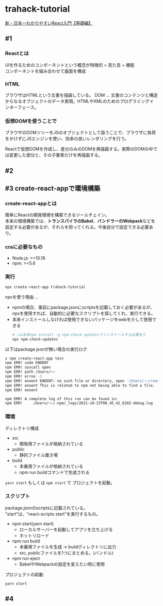 # trahack-tutorial

[新・日本一わかりやすいReact入門【基礎編】](https://youtube.com/playlist?list=PLX8Rsrpnn3IWPoM7-1YPDksRRkamRY25k)

## #1

### Reactとは

UIを作るためのコンポーネントという概念が特徴的 = 見た目 + 機能  
コンポーネントを組み合わせて画面を構成  

### HTML

ブラウザはHTMLという文書を描画している。
DOM ... 文書のコンテンツと構造からなるオブジェクトのデータ表現。HTMLやXMLのためのプログラミングインターフェース。  

### 仮想DOMを使うことで

ブラウザのDOMツリーをJSのオブジェクトとして扱うことで、ブラウザに負荷をかけずにJSエンジンを使い、効率の良いレンダリングを行う。  

Reactで仮想DOMを作成し、差分のみのDOMを再描画する。実際のDOMの中では変更した部分と、その子要素だけを再描画する。

## #2

## #3 create-react-appで環境構築

### create-react-appとは

簡単にReactの開発環境を構築できるツールチェイン。  
本来の環境構築では、**トランスパイラのBabel**、**バンドラーのWebpack**などを設定する必要があるが、それらを担ってくれる。今後自分で設定できる必要あり。  

### craに必要なもの

- Node.js: >=10.16
- npm: >=5.6

### 実行

```bash
npx create-react-app trahack-tutorial
```

npxを使う理由 ... 
- npmの場合、事前にpackage.jsonにscriptsを記載しておく必要があるが、npxを使用すれば、自動的に必要なスクリプトを探してくれ、実行できる。  
- 本来インストールしなければ使用できないパッケージをwebを介して使用できる
  ```bash
  # ↓は本来npm install -g npm-check-updatesでインストールする必要あり
  npx npm-check-updates
  ```

以下はpackage.jsonが無い場合の実行ログ  
```bash
❯ npm create-react-app test
npm ERR! code ENOENT
npm ERR! syscall open
npm ERR! path /Users/~~
npm ERR! errno -2
npm ERR! enoent ENOENT: no such file or directory, open '/Users/~~/react-tutorial/package.json'
npm ERR! enoent This is related to npm not being able to find a file.
npm ERR! enoent

npm ERR! A complete log of this run can be found in:
npm ERR!     /Users/~~/.npm/_logs/2021-10-23T00_45_42_620Z-debug.log
```

### 環境

ディレクトリ構成

- src
  - 開発用ファイルが格納されている
- public
  - 静的ファイル置き場
- build
  - 本番用ファイルが格納されている
  - npm run buildコマンドで生成される

`yarn start` もしくは `npm start` で プロジェクトを起動。  

### スクリプト

package.jsonのscriptsに記載されている。  
"start"は、"react-scripts start"を実行するもの。  

- npm start(yarn start)
  - ローカルサーバーを起動してアプリを立ち上げる
  - ホットリロード
- npm run build
  - 本番用ファイルを生成 -> buildディレクトリに出力
  - src, publicファイルを1つにまとめる。(バンドル)
- npm run eject
  - BabelやWebpackの設定を変えたい時に使用

プロジェクトの起動

```bash
yarn start
```

## #4
